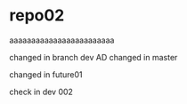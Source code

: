 # repo02

aaaaaaaaaaaaaaaaaaaaaaaa

changed in branch dev
 AD
changed in master


changed in future01

check in dev 002

